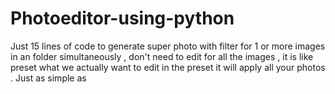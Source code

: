 # Photoeditor-using-python
Just 15 lines of code to generate super photo with filter for 1 or more images in an folder simultaneously , don't need to edit for all the images , it is like preset what we actually want to edit in the preset it will apply all your photos . Just as simple as 

